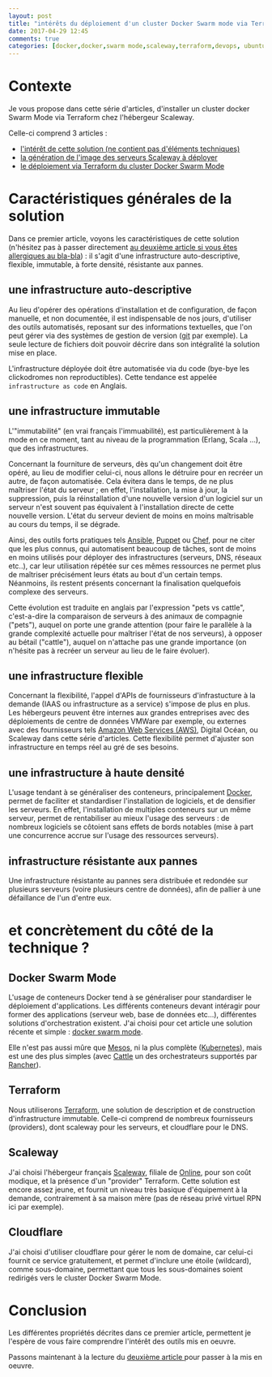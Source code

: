 ```yaml
---
layout: post
title: "intérêts du déploiement d'un cluster Docker Swarm mode via Terraform"
date: 2017-04-29 12:45
comments: true
categories: [docker,docker,swarm mode,scaleway,terraform,devops, ubuntu]
---
```



# Contexte

Je vous propose dans cette série d'articles, d'installer un cluster docker Swarm Mode via Terraform chez l'hébergeur Scaleway.

Celle-ci comprend 3 articles :

- [l'intérêt de cette solution (ne contient pas d'éléments techniques)](/2017/04/29/2017-04-28-interet-deploiement-cluster-swarm-mode-terraform/)
- [la génération de l'image des serveurs Scaleway à déployer](/2017/04/29/2017-04-29-generation-image-scaleway-terraform/)
- [le déploiement via Terraform du cluster Docker Swarm Mode](/2017/04/29/2017-04-30-deployer-un-cluster-swarm-mode-sur-scaleway-via-terraform/) 

# Caractéristiques générales de la solution

Dans ce premier article, voyons les caractéristiques de cette solution (n'hésitez pas à passer directement [au deuxième article si vous êtes allergiques au bla-bla](/2017/04/29/2017-04-29-generation-image-scaleway-terraform/)) :
il s'agit d'une infrastructure auto-descriptive, flexible, immutable, à forte densité, résistante aux pannes.


## une infrastructure auto-descriptive

Au lieu d'opérer des opérations d'installation et de configuration, de façon manuelle, et non documentée, il est indispensable de nos jours, d'utiliser des outils automatisés, reposant sur des informations textuelles, que l'on peut gérer via des systèmes de gestion de version ([git](https://git-scm.com) par exemple).
La seule lecture de fichiers doit pouvoir décrire dans son intégralité la solution mise en place.

L'infrastructure déployée doit être automatisée via du code (bye-bye les clickodromes non reproductibles).
Cette tendance est appelée `infrastructure as code` en Anglais.

## une infrastructure immutable

L'"immutabilité" (en vrai français l'immuabilité), est particulièrement à la mode en ce moment, tant au niveau de la programmation (Erlang, Scala ...), que des infrastructures.

Concernant la fourniture de serveurs, dès qu'un changement doit être opéré, au lieu de modifier celui-ci, nous allons le détruire pour en recréer un autre, de façon automatisée. Cela évitera dans le temps, de ne plus maîtriser l'état du serveur ; en effet, l'installation, la mise à jour, la suppression, puis la réinstallation d'une nouvelle version d'un logiciel sur un serveur n'est souvent pas équivalent à l'installation directe de cette nouvelle version. L'état du serveur devient de moins en moins maîtrisable au cours du temps, il se dégrade.

Ainsi, des outils forts pratiques tels [Ansible](https://www.ansible.com), [Puppet](https://puppet.com) ou [Chef](https://www.chef.io/chef/),  pour ne citer que les plus connus, qui automatisent beaucoup de tâches, sont de moins en moins utilisés pour déployer des infrastructures (serveurs, DNS, réseaux etc..), car leur utilisation répétée sur ces mêmes ressources ne permet plus de maîtriser précisément leurs états au bout d'un certain temps. Néanmoins, ils restent présents concernant la finalisation quelquefois complexe des serveurs.

Cette évolution est traduite en anglais par l'expression "pets vs cattle", c'est-a-dire la comparaison de serveurs à des animaux de compagnie ("pets"), auquel on porte une grande attention (pour faire le parallèle à la grande complexité actuelle pour maîtriser l'état de nos serveurs), à opposer au bétail ("cattle"), auquel on n'attache pas une grande importance (on n'hésite pas à recréer un serveur au lieu de le faire évoluer). 


## une infrastructure flexible

Concernant la flexibilité, l'appel d'APIs de fournisseurs d'infrastucture à la demande (IAAS ou infrastructure as a service) s'impose de plus en plus.
Les hébergeurs peuvent être internes aux grandes entreprises avec des déploiements de centre de données VMWare par exemple, ou externes avec des fournisseurs tels [Amazon Web Services (AWS)](http://aws.amazon.com), Digital Océan, ou Scaleway dans cette série d'articles.
Cette flexibilité permet d'ajuster son infrastructure en temps réel au gré de ses besoins.

## une infrastructure à haute densité

L'usage tendant à se généraliser des conteneurs, principalement [Docker](https://www.docker.com), permet de faciliter et standardiser l'installation de logiciels, et de densifier les serveurs.
En effet, l'installation de multiples conteneurs sur un même serveur, permet de rentabiliser au mieux l'usage des serveurs : de nombreux logiciels se côtoient sans effets de bords notables (mise à part une concurrence accrue sur l'usage des ressources serveurs). 

## infrastructure résistante aux pannes

Une infrastructure résistante au pannes sera distribuée et redondée sur plusieurs serveurs (voire plusieurs centre de données), afin de pallier à une défaillance de l'un d'entre eux.


# et concrètement du côté de la technique ?


## Docker Swarm Mode
L'usage de conteneurs Docker tend à se généraliser pour standardiser le déploiement d'applications.
Les différents conteneurs devant intéragir pour former des applications (serveur web, base de données etc...), différentes solutions d'orchestration existent.
J'ai choisi pour cet article une solution récente et simple : 
[docker swarm mode](https://docs.docker.com/engine/swarm).

Elle n'est pas aussi mûre que [Mesos](http://mesos.apache.org/), ni la plus complète ([Kubernetes](https://kubernetes.io)), mais est une des plus simples (avec [Cattle](https://github.com/rancher/cattle) un des orchestrateurs supportés par [Rancher](http://rancher.com)).

## Terraform

Nous utiliserons [Terraform](https://www.terraform.io), une solution de description et de construction d'infrastructure immutable. Celle-ci comprend de nombreux fournisseurs (providers), dont scaleway pour les serveurs, et cloudflare pour le DNS.

## Scaleway
J'ai choisi l'hébergeur français [Scaleway](http://www.scaleway.com), filiale de [Online](www.online.net), pour son coût modique, et la présence d'un "provider" Terraform.
Cette solution est encore assez jeune, et fournit un niveau très basique d'équipement à la demande, contrairement à sa maison mère (pas de réseau privé virtuel RPN ici par exemple).

## Cloudflare

J'ai choisi d'utiliser cloudflare pour gérer le nom de domaine, car celui-ci fournit ce service gratuitement, et permet d'inclure une étoile (wildcard), comme sous-domaine, permettant que tous les sous-domaines soient redirigés vers le cluster Docker Swarm Mode.

# Conclusion

Les différentes propriétés décrites dans ce premier article, permettent je l'espère de vous faire comprendre l'intérêt des outils mis en oeuvre.

Passons maintenant à la lecture du [deuxième article ](/2017/04/29/2017-04-29-generation-image-scaleway-terraform/) pour passer à la mis en oeuvre.